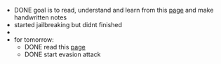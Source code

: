 - DONE goal is to read, understand and learn from this [page](https://www.promptfoo.dev/blog/prompt-injection/#common-techniques) and make handwritten notes
- started jailbreaking but didnt finished
-
- for tomorrow:
	- DONE read this [page](https://www.microsoft.com/en-us/security/blog/2024/06/04/ai-jailbreaks-what-they-are-and-how-they-can-be-mitigated/)
	- DONE start evasion attack